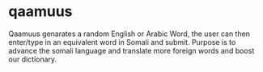 # qaamuus

Qaamuus genarates a random English or Arabic Word, the user can then enter/type in an equivalent word in Somali and submit. Purpose is to advance the somali language and translate more foreign words and boost our dictionary.
